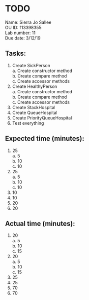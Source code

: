 # TODO
Name: Sierra Jo Sallee </br>
OU ID: 113398355 </br>
Lab number: 11 </br>
Due date: 3/12/19
## Tasks:
1. Create SickPerson <br/>
  a. Create constructor method <br/>
  b. Create compare method <br/>
  c. Create accessor methods
2. Create HealthyPerson <br/>
  a. Create constructor method <br/>
  b. Create compare method <br/>
  c. Create accessor methods
3. Create StackHospital
4. Create QueueHospital
5. Create PriorityQueueHospital
6. Test everything
## Expected time (minutes):
1. 25 <br/>
  a. 5 <br/>
  b. 10 <br/>
  c. 10
2. 25 <br/>
  a. 5 <br/>
  b. 10 <br/>
  c. 10
3. 10
4. 10
5. 20
6. 20
## Actual time (minutes):
1. 20 <br/>
  a. 5 <br/>
  b. 10 <br/>
  c. 15
2. 20 <br/>
  a. 5 <br/>
  b. 10 <br/>
  c. 15
3. 25
4. 25
5. 70
6. 70
